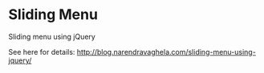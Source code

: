 Sliding Menu
============

Sliding menu using jQuery


See here for details: http://blog.narendravaghela.com/sliding-menu-using-jquery/
